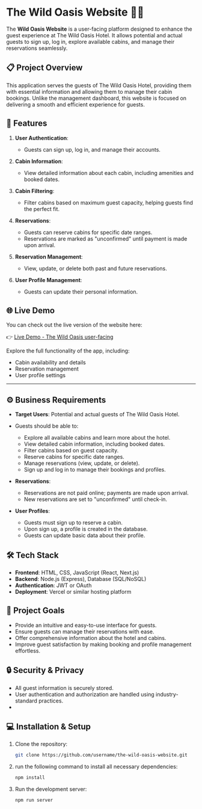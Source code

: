 # The Wild Oasis Website 🌴🏨

The **Wild Oasis Website** is a user-facing platform designed to enhance the guest experience at The Wild Oasis Hotel. It allows potential and actual guests to sign up, log in, explore available cabins, and manage their reservations seamlessly.

## 📋 Project Overview

This application serves the guests of The Wild Oasis Hotel, providing them with essential information and allowing them to manage their cabin bookings. Unlike the management dashboard, this website is focused on delivering a smooth and efficient experience for guests.

## 🚀 Features

1. **User Authentication**: 
   - Guests can sign up, log in, and manage their accounts.

2. **Cabin Information**:
   - View detailed information about each cabin, including amenities and booked dates.

3. **Cabin Filtering**:
   - Filter cabins based on maximum guest capacity, helping guests find the perfect fit.

4. **Reservations**:
   - Guests can reserve cabins for specific date ranges. 
   - Reservations are marked as "unconfirmed" until payment is made upon arrival.
   
5. **Reservation Management**:
   - View, update, or delete both past and future reservations.

6. **User Profile Management**:
   - Guests can update their personal information.
  
## 🌐 Live Demo

You can check out the live version of the website here:

👉 [Live Demo - The Wild Oasis user-facing](https://the-wild-oasis-website.vercel.app)

Explore the full functionality of the app, including:
- Cabin availability and details
- Reservation management
- User profile settings

---

## ⚙️ Business Requirements

- **Target Users**: Potential and actual guests of The Wild Oasis Hotel.
- Guests should be able to:
  - Explore all available cabins and learn more about the hotel.
  - View detailed cabin information, including booked dates.
  - Filter cabins based on guest capacity.
  - Reserve cabins for specific date ranges.
  - Manage reservations (view, update, or delete).
  - Sign up and log in to manage their bookings and profiles.

- **Reservations**:
  - Reservations are not paid online; payments are made upon arrival.
  - New reservations are set to "unconfirmed" until check-in.
  
- **User Profiles**:
  - Guests must sign up to reserve a cabin.
  - Upon sign up, a profile is created in the database.
  - Guests can update basic data about their profile.

## 🛠️ Tech Stack

- **Frontend**: HTML, CSS, JavaScript (React, Next.js)
- **Backend**: Node.js (Express), Database (SQL/NoSQL)
- **Authentication**: JWT or OAuth
- **Deployment**: Vercel or similar hosting platform

## 🎯 Project Goals

- Provide an intuitive and easy-to-use interface for guests.
- Ensure guests can manage their reservations with ease.
- Offer comprehensive information about the hotel and cabins.
- Improve guest satisfaction by making booking and profile management effortless.

## 🔒 Security & Privacy

- All guest information is securely stored.
- User authentication and authorization are handled using industry-standard practices.
- 

## 💻 Installation & Setup


1. Clone the repository:
   ```bash
   git clone https://github.com/username/the-wild-oasis-website.git

2. run the following command to install all necessary dependencies:
   ```bash
   npm install

3. Run the development server:
   ```bash
   npm run server

